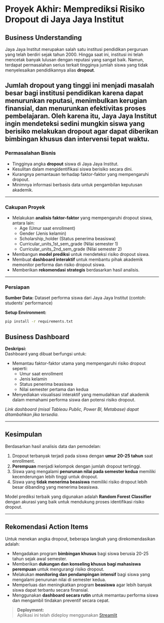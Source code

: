 # Proyek Akhir: Memprediksi Risiko Dropout di Jaya Jaya Institut

## Business Understanding

Jaya Jaya Institut merupakan salah satu institusi pendidikan perguruan yang telah berdiri sejak tahun 2000. Hingga saat ini, institusi ini telah mencetak banyak lulusan dengan reputasi yang sangat baik. Namun, terdapat permasalahan serius terkait tingginya jumlah siswa yang tidak menyelesaikan pendidikannya alias **dropout**.

Jumlah dropout yang tinggi ini menjadi masalah besar bagi institusi pendidikan karena dapat menurunkan reputasi, menimbulkan kerugian finansial, dan menurunkan efektivitas proses pembelajaran. Oleh karena itu, Jaya Jaya Institut ingin mendeteksi sedini mungkin siswa yang berisiko melakukan dropout agar dapat diberikan bimbingan khusus dan intervensi tepat waktu.
---

### Permasalahan Bisnis

- Tingginya angka **dropout** siswa di Jaya Jaya Institut.
- Kesulitan dalam mengidentifikasi siswa berisiko secara dini.
- Kurangnya pemantauan terhadap faktor-faktor yang mempengaruhi dropout.
- Minimnya informasi berbasis data untuk pengambilan keputusan akademik.

---

### Cakupan Proyek

- Melakukan **analisis faktor-faktor** yang mempengaruhi dropout siswa, antara lain:
  - Age (Umur saat enrollment)
  - Gender (Jenis kelamin)
  - Scholarship_holder (Status penerima beasiswa)
  - Curricular_units_1st_sem_grade (Nilai semester 1)
  - Curricular_units_2nd_sem_grade (Nilai semester 2)
- Membangun **model prediksi** untuk mendeteksi risiko dropout siswa.
- Membuat **dashboard interaktif** untuk membantu pihak akademik memonitor performa dan risiko dropout siswa.
- Memberikan **rekomendasi strategis** berdasarkan hasil analisis.

---

### Persiapan

**Sumber Data:** Dataset performa siswa dari Jaya Jaya Institut (contoh: students' performance)

**Setup Environment:**

```bash
pip install -r requirements.txt
```
## Business Dashboard

**Deskripsi:**  
Dashboard yang dibuat berfungsi untuk:

- Memantau faktor-faktor utama yang mempengaruhi risiko dropout seperti:
  - Umur saat enrollment
  - Jenis kelamin
  - Status penerima beasiswa
  - Nilai semester pertama dan kedua
- Menyediakan visualisasi interaktif yang memudahkan staf akademik dalam memahami performa siswa dan potensi risiko dropout.

*Link dashboard (misal Tableau Public, Power BI, Metabase) dapat ditambahkan jika tersedia.*

---

## Kesimpulan

Berdasarkan hasil analisis data dan pemodelan:

1. Dropout terbanyak terjadi pada siswa dengan **umur 20-25 tahun** saat enrollment.
2. **Perempuan** menjadi kelompok dengan jumlah dropout tertinggi.
3. Siswa yang mengalami **penurunan nilai pada semester kedua** memiliki kecenderungan lebih tinggi untuk dropout.
4. Siswa yang **tidak menerima beasiswa** memiliki risiko dropout lebih besar dibanding yang menerima beasiswa.

Model prediksi terbaik yang digunakan adalah **Random Forest Classifier** dengan akurasi yang baik untuk mendukung proses identifikasi risiko dropout.

---

## Rekomendasi Action Items

Untuk menekan angka dropout, beberapa langkah yang direkomendasikan adalah:

- Mengadakan program **bimbingan khusus** bagi siswa berusia 20-25 tahun sejak awal semester.
- Memberikan **dukungan dan konseling khusus bagi mahasiswa perempuan** untuk mengurangi risiko dropout.
- Melakukan **monitoring dan pendampingan intensif** bagi siswa yang mengalami penurunan nilai di semester kedua.
- Memperluas dan meningkatkan program **beasiswa** agar lebih banyak siswa dapat terbantu secara finansial.
- Menggunakan **dashboard secara rutin** untuk memantau performa siswa dan mengambil tindakan preventif secara cepat.

> **Deployment:**  
> Aplikasi ini telah dideploy menggunakan [Streamlit](https://dropoutclassification.streamlit.app/)
